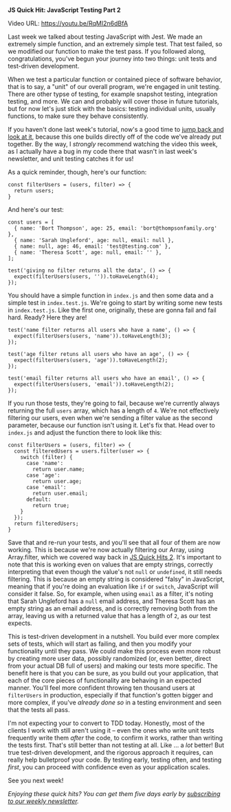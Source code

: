 **JS Quick Hit: JavaScript Testing Part 2**

Video URL: https://youtu.be/RqMI2n6dBfA

Last week we talked about testing JavaScript with Jest. We made an extremely simple function, and an extremely simple test. That test failed, so we modified our function to make the test pass. If you followed along, congratulations, you've begun your journey into two things: unit tests and test-driven development.

When we test a particular function or contained piece of software behavior, that is to say, a "unit" of our overall program, we're engaged in unit testing. There are other typse of testing, for example snapshot testing, integration testing, and more. We can and probably will cover those in future tutorials, but for now let's just stick with the basics: testing individual units, usually functions, to make sure they behave consistently.

If you haven't done last week's tutorial, now's a good time to [jump back and look at it](https://closebrace.com/tutorials/2020-04-15/js-quick-hits-114-javascript-testing-part-1), because this one builds directly off of the code we've already put together. By the way, I _strongly_ recommend watching the video this week, as I actually have a bug in my code there that wasn't in last week's newsletter, and unit testing catches it for us!

As a quick reminder, though, here's our function:

```
const filterUsers = (users, filter) => {
  return users;
}
```

And here's our test:

```
const users = [
  { name: 'Bort Thompson', age: 25, email: 'bort@thompsonfamily.org' },
  { name: 'Sarah Ungleford', age: null, email: null },
  { name: null, age: 46, email: 'test@testing.com' },
  { name: 'Theresa Scott', age: null, email: '' },
];

test('giving no filter returns all the data', () => {
  expect(filterUsers(users, '')).toHaveLength(4);
});
```

You should have a simple function in `index.js` and then some data and a simple test in `index.test.js`. We're going to start by writing some new tests in `index.test.js`. Like the first one, originally, these are gonna fail and fail hard. Ready? Here they are!

```
test('name filter returns all users who have a name', () => {
  expect(filterUsers(users, 'name')).toHaveLength(3);
});

test('age filter retuns all users who have an age', () => {
  expect(filterUsers(users, 'age')).toHaveLength(2);
});

test('email filter returns all users who have an email', () => {
  expect(filterUsers(users, 'email')).toHaveLength(2);
});
```

If you run those tests, they're going to fail, because we're currently always returning the full `users` array, which has a length of `4`. We're not effectively filtering our users, even when we're sending a filter value as the second parameter, because our function isn't using it. Let's fix that. Head over to `index.js` and adjust the function there to look like this:

```
const filterUsers = (users, filter) => {
  const filteredUsers = users.filter(user => {
    switch (filter) {
      case 'name':
        return user.name;
      case 'age':
        return user.age;
      case 'email':
        return user.email;
      default:
        return true;
    }
  });
  return filteredUsers;
}
```

Save that and re-run your tests, and you'll see that all four of them are now working. This is because we're now actually filtering our Array, using Array.filter, which we covered way back in [JS Quick Hits 2](https://closebrace.com/tutorials/2018-02-07/js-quick-hits-2-array-filter). It's important to note that this is working even on values that are empty strings, correctly interpreting that even though the value's not `null` or `undefined`, it still needs filtering. This is because an empty string is considered "falsy" in JavaScript, meaning that if you're doing an evaluation like `if` or `switch`, JavaScript will consider it false. So, for example, when using `email` as a filter, it's noting that Sarah Ungleford has a `null` email address, and Theresa Scott has an empty string as an email address, and is correctly removing both from the array, leaving us with a returned value that has a length of `2`, as our test expects.

This is test-driven development in a nutshell. You build ever more complex sets of tests, which will start as failing, and then you modify your functionality until they pass. We could make this process even more robust by creating more user data, possibly randomized (or, even better, direct from your actual DB full of users) and making our tests more specific. The benefit here is that you can be sure, as you build out your application, that each of the core pieces of functionality are behaving in an expected manner. You'll feel more confident throwing ten thousand users at `filterUsers` in production, especially if that function's gotten bigger and more complex, if you've _already done so_ in a testing environment and seen that the tests all pass.

I'm not expecting your to convert to TDD today. Honestly, most of the clients I work with still aren't using it &ndash; even the ones who write unit tests frequently write them _after_ the code, to confirm it works, rather than writing the tests first. That's still better than not testing at all. Like &hellip; a _lot_ better! But true test-driven development, and the rigorous approach it requires, can really help bulletproof your code. By testing early, testing often, and testing _first_, you can proceed with confidence even as your application scales.

See you next week!

_Enjoying these quick hits? You can get them five days early by [subscribing to our weekly newsletter](https://closebrace.com/newsletter/subscribe)._
